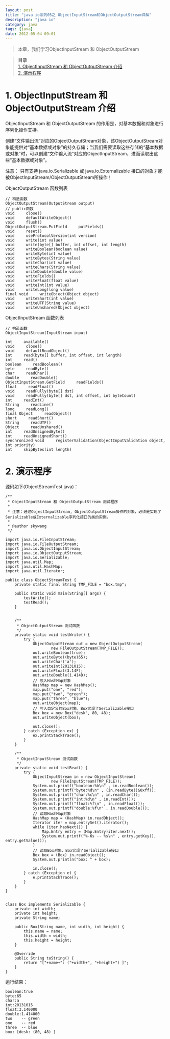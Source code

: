 ```yaml
---
layout: post
title: "java io系列05之 ObjectInputStream和ObjectOutputStream详解"
description: "java io"
category: java
tags: [java]
date: 2012-05-04 09:01
---
```


> 本章，我们学习ObjectInputStream 和 ObjectOutputStream

> **目录**  
[1. ObjectInputStream 和 ObjectOutputStream 介绍](#anchor1)   
[2. 演示程序](#anchor2)   


<a name="anchor1"></a>
# 1. ObjectInputStream 和 ObjectOutputStream 介绍

ObjectInputStream 和 ObjectOutputStream 的作用是，对基本数据和对象进行序列化操作支持。

创建“文件输出流”对应的ObjectOutputStream对象，该ObjectOutputStream对象能提供对“基本数据或对象”的持久存储；当我们需要读取这些存储的“基本数据或对象”时，可以创建“文件输入流”对应的ObjectInputStream，进而读取出这些“基本数据或对象”。

注意： 只有支持 java.io.Serializable 或 java.io.Externalizable 接口的对象才能被ObjectInputStream/ObjectOutputStream所操作！



ObjectOutputStream 函数列表

    // 构造函数
    ObjectOutputStream(OutputStream output)
    // public函数
    void     close()
    void     defaultWriteObject()
    void     flush()
    ObjectOutputStream.PutField     putFields()
    void     reset()
    void     useProtocolVersion(int version)
    void     write(int value)
    void     write(byte[] buffer, int offset, int length)
    void     writeBoolean(boolean value)
    void     writeByte(int value)
    void     writeBytes(String value)
    void     writeChar(int value)
    void     writeChars(String value)
    void     writeDouble(double value)
    void     writeFields()
    void     writeFloat(float value)
    void     writeInt(int value)
    void     writeLong(long value)
    final void     writeObject(Object object)
    void     writeShort(int value)
    void     writeUTF(String value)
    void     writeUnshared(Object object)

ObjectInputStream 函数列表

    // 构造函数
    ObjectInputStream(InputStream input)

    int     available()
    void     close()
    void     defaultReadObject()
    int     read(byte[] buffer, int offset, int length)
    int     read()
    boolean     readBoolean()
    byte     readByte()
    char     readChar()
    double     readDouble()
    ObjectInputStream.GetField     readFields()
    float     readFloat()
    void     readFully(byte[] dst)
    void     readFully(byte[] dst, int offset, int byteCount)
    int     readInt()
    String     readLine()
    long     readLong()
    final Object     readObject()
    short     readShort()
    String     readUTF()
    Object     readUnshared()
    int     readUnsignedByte()
    int     readUnsignedShort()
    synchronized void     registerValidation(ObjectInputValidation object, int priority)
    int     skipBytes(int length)

<a name="anchor2"></a>
# 2. 演示程序

源码如下(ObjectStreamTest.java)： 

    /**
     * ObjectInputStream 和 ObjectOutputStream 测试程序
     *
     * 注意：通过ObjectInputStream, ObjectOutputStream操作的对象，必须是实现了Serializable或Externalizable序列化接口的类的实例。
     *
     * @author skywang
     */

    import java.io.FileInputStream;   
    import java.io.FileOutputStream;   
    import java.io.ObjectInputStream;   
    import java.io.ObjectOutputStream;   
    import java.io.Serializable;   
    import java.util.Map;
    import java.util.HashMap;
    import java.util.Iterator;
      
    public class ObjectStreamTest { 
        private static final String TMP_FILE = "box.tmp";
      
        public static void main(String[] args) {   
            testWrite();
            testRead();
        }
      

        /**
         * ObjectOutputStream 测试函数
         */
        private static void testWrite() {   
            try {
                ObjectOutputStream out = new ObjectOutputStream(
                        new FileOutputStream(TMP_FILE));
                out.writeBoolean(true);
                out.writeByte((byte)65);
                out.writeChar('a');
                out.writeInt(20131015);
                out.writeFloat(3.14F);
                out.writeDouble(1.414D);
                // 写入HashMap对象
                HashMap map = new HashMap();
                map.put("one", "red");
                map.put("two", "green");
                map.put("three", "blue");
                out.writeObject(map);
                // 写入自定义的Box对象，Box实现了Serializable接口
                Box box = new Box("desk", 80, 48);
                out.writeObject(box);

                out.close();
            } catch (Exception ex) {
                ex.printStackTrace();
            }
        }
     
        /**
         * ObjectInputStream 测试函数
         */
        private static void testRead() {
            try {
                ObjectInputStream in = new ObjectInputStream(
                        new FileInputStream(TMP_FILE));
                System.out.printf("boolean:%b\n" , in.readBoolean());
                System.out.printf("byte:%d\n" , (in.readByte()&0xff));
                System.out.printf("char:%c\n" , in.readChar());
                System.out.printf("int:%d\n" , in.readInt());
                System.out.printf("float:%f\n" , in.readFloat());
                System.out.printf("double:%f\n" , in.readDouble());
                // 读取HashMap对象
                HashMap map = (HashMap) in.readObject();
                Iterator iter = map.entrySet().iterator();
                while (iter.hasNext()) {
                    Map.Entry entry = (Map.Entry)iter.next();
                    System.out.printf("%-6s -- %s\n" , entry.getKey(), entry.getValue());
                }
                // 读取Box对象，Box实现了Serializable接口
                Box box = (Box) in.readObject();
                System.out.println("box: " + box);

                in.close();
            } catch (Exception e) {
                e.printStackTrace();
            }
        }
    }


    class Box implements Serializable {
        private int width;   
        private int height; 
        private String name;   

        public Box(String name, int width, int height) {
            this.name = name;
            this.width = width;
            this.height = height;
        }

        @Override
        public String toString() {
            return "["+name+": ("+width+", "+height+") ]";
        }
    }

运行结果：

    boolean:true
    byte:65
    char:a
    int:20131015
    float:3.140000
    double:1.414000
    two    -- green
    one    -- red
    three  -- blue
    box: [desk: (80, 48) ]

 

